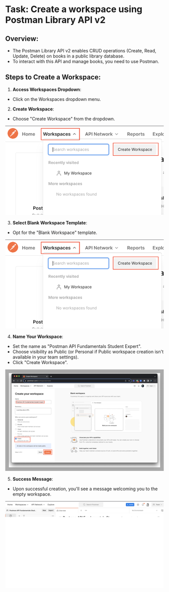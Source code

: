 # Task: Create a workspace using Postman Library API v2

## Overview:
- The Postman Library API v2 enables CRUD operations (Create, Read, Update, Delete) on books in a public library database.
- To interact with this API and manage books, you need to use Postman.

## Steps to Create a Workspace:
1. **Access Workspaces Dropdown**: 
- Click on the Workspaces dropdown menu.

2. **Create Workspace**:
- Choose "Create Workspace" from the dropdown.

![alt text](image-6.png)

3. **Select Blank Workspace Template**:
- Opt for the "Blank Workspace" template.

![alt text](image-7.png)

4. **Name Your Workspace**:
- Set the name as "Postman API Fundamentals Student Expert".
- Choose visibility as Public (or Personal if Public workspace creation isn't available in your team settings).
- Click "Create Workspace".

![alt text](image-5.png)

5. **Success Message**:
- Upon successful creation, you'll see a message welcoming you to the empty workspace.

![alt text](image-4.png)
